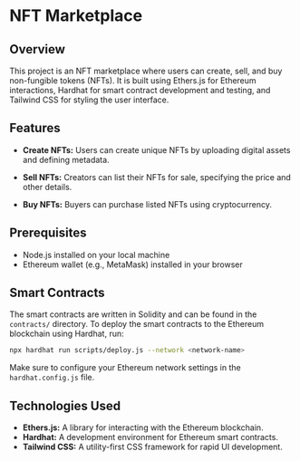 # NFT Marketplace

## Overview

This project is an NFT marketplace where users can create, sell, and buy non-fungible tokens (NFTs). It is built using Ethers.js for Ethereum interactions, Hardhat for smart contract development and testing, and Tailwind CSS for styling the user interface.

## Features

- **Create NFTs:** Users can create unique NFTs by uploading digital assets and defining metadata.

- **Sell NFTs:** Creators can list their NFTs for sale, specifying the price and other details.

- **Buy NFTs:** Buyers can purchase listed NFTs using cryptocurrency.

## Prerequisites

- Node.js installed on your local machine
- Ethereum wallet (e.g., MetaMask) installed in your browser

## Smart Contracts

The smart contracts are written in Solidity and can be found in the `contracts/` directory. To deploy the smart contracts to the Ethereum blockchain using Hardhat, run:

```bash
npx hardhat run scripts/deploy.js --network <network-name>
```

Make sure to configure your Ethereum network settings in the `hardhat.config.js` file.

## Technologies Used

- **Ethers.js:** A library for interacting with the Ethereum blockchain.
- **Hardhat:** A development environment for Ethereum smart contracts.
- **Tailwind CSS:** A utility-first CSS framework for rapid UI development.

